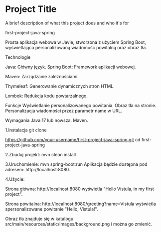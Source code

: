 
# Project Title

A brief description of what this project does and who it's for

first-project-java-spring

Prosta aplikacja webowa w Javie, stworzona z użyciem Spring Boot, wyświetlająca personalizowaną wiadomość powitalną oraz obraz tła.

Technologie 

Java: Główny język. 
Spring Boot: Framework aplikacji webowej.

Maven: Zarządzanie zależnościami. 

Thymeleaf: Generowanie dynamicznych stron HTML. 

Lombok: Redukcja kodu powtarzalnego.


 Funkcje Wyświetlanie personalizowanego powitania. Obraz tła na stronie. Personalizacja wiadomości przez parametr name w URL. 
 
 Wymagania Java 17 lub nowsza. Maven.
  
  
  1.Instalacja git clone 
  
  https://github.com/your-username/first-project-java-spring.git cd first-project-java-spring 
  
  2.Zbuduj projekt: mvn clean install 
  
  3.Uruchomienie: mvn spring-boot:run Aplikacja będzie dostępna pod adresem: http://localhost:8080.

4.Użycie:

 Strona główna: http://localhost:8080 wyświetla
 "Hello Vistula, in my first project". 
 
 Strona powitalna: http://localhost:8080/greeting?name=Vistula wyświetla spersonalizowane powitanie "Hello, Vistula!". 
 
 Obraz tła znajduje się w katalogu src/main/resources/static/images/background.png i można go zmienić.